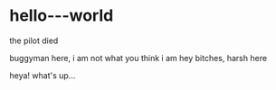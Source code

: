 # hello---world
the pilot died

buggyman here, i am not what you think i am
hey bitches, harsh here

heya! what's up...
